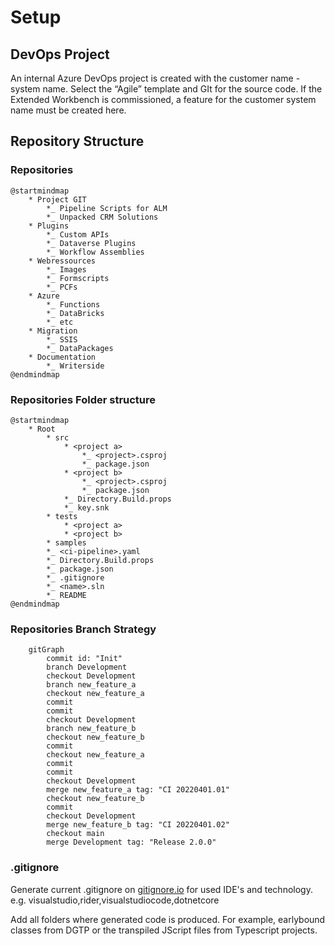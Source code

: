 # Setup

## DevOps Project
An internal Azure DevOps project is created with the customer name - system name. Select the “Agile” template and GIt for the source code.
If the Extended Workbench is commissioned, a feature for the customer system name must be created here.

## Repository Structure

### Repositories
```plantuml
@startmindmap
    * Project GIT
        *_ Pipeline Scripts for ALM
        *_ Unpacked CRM Solutions
    * Plugins
        *_ Custom APIs
        *_ Dataverse Plugins
        *_ Workflow Assemblies
    * Webressources
        *_ Images
        *_ Formscripts
        *_ PCFs
    * Azure
        *_ Functions
        *_ DataBricks
        *_ etc
    * Migration
        *_ SSIS
        *_ DataPackages
    * Documentation
        *_ Writerside
@endmindmap
```

### Repositories Folder structure
```plantuml
@startmindmap
    * Root
        * src
            * <project a>
                *_ <project>.csproj
                *_ package.json
            * <project b>
                *_ <project>.csproj
                *_ package.json
            *_ Directory.Build.props
            *_ key.snk
        * tests
            * <project a>
            * <project b>
        * samples
        *_ <ci-pipeline>.yaml
        *_ Directory.Build.props
        *_ package.json
        *_ .gitignore
        *_ <name>.sln
        *_ README
@endmindmap
```

### Repositories Branch Strategy

```mermaid
    gitGraph
        commit id: "Init"
        branch Development
        checkout Development
        branch new_feature_a
        checkout new_feature_a
        commit
        commit
        checkout Development
        branch new_feature_b
        checkout new_feature_b
        commit
        checkout new_feature_a
        commit
        commit
        checkout Development
        merge new_feature_a tag: "CI 20220401.01"
        checkout new_feature_b
        commit
        checkout Development
        merge new_feature_b tag: "CI 20220401.02"
        checkout main
        merge Development tag: "Release 2.0.0"

```


### .gitignore
Generate current .gitignore on [gitignore.io](https://www.toptal.com/developers/gitignore) for used IDE's and technology.
e.g. visualstudio,rider,visualstudiocode,dotnetcore

Add all folders where generated code is produced. For example, earlybound classes from DGTP or the transpiled 
JScript files from Typescript projects.